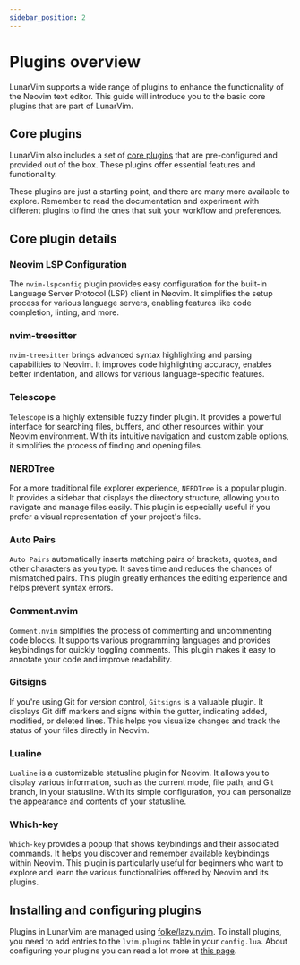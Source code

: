 ```yaml
---
sidebar_position: 2
---
```


# Plugins overview

LunarVim supports a wide range of plugins to enhance the functionality of the Neovim text editor. This guide will introduce you to the basic core plugins that are part of LunarVim.

## Core plugins

LunarVim also includes a set of [core plugins](../../features/core-plugins-list) that are pre-configured and provided out of the box. These plugins offer essential features and functionality.

These plugins are just a starting point, and there are many more available to explore. Remember to read the documentation and experiment with different plugins to find the ones that suit your workflow and preferences.

## Core plugin details

### Neovim LSP Configuration

The `nvim-lspconfig` plugin provides easy configuration for the built-in Language Server Protocol (LSP) client in Neovim. It simplifies the setup process for various language servers, enabling features like code completion, linting, and more.

### nvim-treesitter

`nvim-treesitter` brings advanced syntax highlighting and parsing capabilities to Neovim. It improves code highlighting accuracy, enables better indentation, and allows for various language-specific features.

### Telescope

`Telescope` is a highly extensible fuzzy finder plugin. It provides a powerful interface for searching files, buffers, and other resources within your Neovim environment. With its intuitive navigation and customizable options, it simplifies the process of finding and opening files.

### NERDTree

For a more traditional file explorer experience, `NERDTree` is a popular plugin. It provides a sidebar that displays the directory structure, allowing you to navigate and manage files easily. This plugin is especially useful if you prefer a visual representation of your project's files.

### Auto Pairs

`Auto Pairs` automatically inserts matching pairs of brackets, quotes, and other characters as you type. It saves time and reduces the chances of mismatched pairs. This plugin greatly enhances the editing experience and helps prevent syntax errors.

### Comment.nvim

`Comment.nvim` simplifies the process of commenting and uncommenting code blocks. It supports various programming languages and provides keybindings for quickly toggling comments. This plugin makes it easy to annotate your code and improve readability.

### Gitsigns

If you're using Git for version control, `Gitsigns` is a valuable plugin. It displays Git diff markers and signs within the gutter, indicating added, modified, or deleted lines. This helps you visualize changes and track the status of your files directly in Neovim.

### Lualine

`Lualine` is a customizable statusline plugin for Neovim. It allows you to display various information, such as the current mode, file path, and Git branch, in your statusline. With its simple configuration, you can personalize the appearance and contents of your statusline.

### Which-key

`Which-key` provides a popup that shows keybindings and their associated commands. It helps you discover and remember available keybindings within Neovim. This plugin is particularly useful for beginners who want to explore and learn the various functionalities offered by Neovim and its plugins.

## Installing and configuring plugins

Plugins in LunarVim are managed using [folke/lazy.nvim](https://github.com/folke/lazy.nvim). To install plugins, you need to add entries to the `lvim.plugins` table in your `config.lua`. About configuring your plugins you can read a lot more at [this page](../../configuration/plugins).
